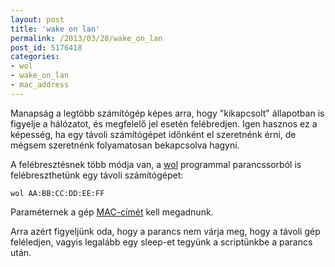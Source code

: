 ```yaml
---
layout: post
title: 'wake on lan'
permalink: /2013/03/28/wake_on_lan
post_id: 5176418
categories: 
- wol
- wake_on_lan
- mac_address
---
```


Manapság a legtöbb számítógép képes arra, hogy "kikapcsolt" állapotban is figyelje a hálózatot, és megfelelő jel esetén felébredjen. Igen hasznos ez a képesség, ha egy távoli számítógépet időnként el szeretnénk érni, de mégsem szeretnénk folyamatosan bekapcsolva hagyni.

A felébresztésnek több módja van, a 
[wol](http://sourceforge.net/projects/wake-on-lan/) programmal parancssorból is felébreszthetünk egy távoli számítógépet:

```
wol AA:BB:CC:DD:EE:FF
```

Paraméternek a gép 
[MAC-címét](http://hu.wikipedia.org/wiki/MAC-c%C3%ADm) kell megadnunk.

Arra azért figyeljünk oda, hogy a parancs nem várja meg, hogy a távoli gép feléledjen, vagyis legalább egy sleep-et tegyünk a scriptünkbe a parancs után.